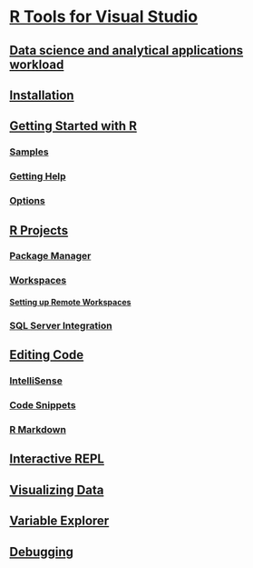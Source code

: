 # [R Tools for Visual Studio](index.md)
## [Data science and analytical applications workload](data-science-workload.md)
## [Installation](installation.md)
## [Getting Started with R](getting-started-with-r.md)
### [Samples](getting-started-samples.md)
### [Getting Help](getting-started-help.md)
### [Options](options.md)
## [R Projects](projects.md)
### [Package Manager](package-manager.md)
### [Workspaces](workspaces.md)
#### [Setting up Remote Workspaces](workspaces-remote-setup.md)
### [SQL Server Integration](sql-server.md)
## [Editing Code](code-editing.md)
### [IntelliSense](code-intellisense.md)
### [Code Snippets](code-snippets.md)
### [R Markdown](rmarkdown.md)
## [Interactive REPL](interactive-repl.md)
## [Visualizing Data](visualizing-data.md)
## [Variable Explorer](variable-explorer.md)
## [Debugging](debugging.md)